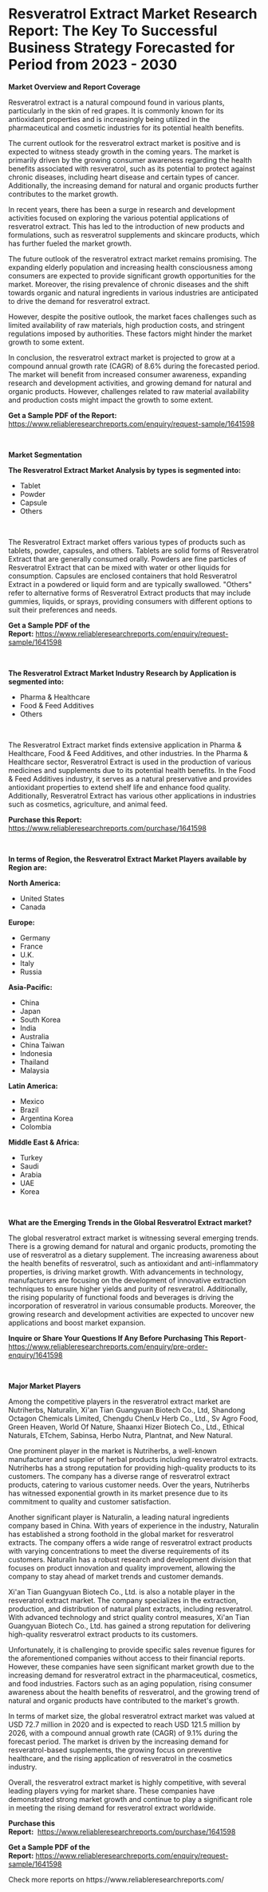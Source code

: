 <p><h1>Resveratrol Extract Market Research Report: The Key To Successful Business Strategy Forecasted for Period from 2023 - 2030</h1></p><p><strong>Market Overview and Report Coverage</strong></p>
<p><p>Resveratrol extract is a natural compound found in various plants, particularly in the skin of red grapes. It is commonly known for its antioxidant properties and is increasingly being utilized in the pharmaceutical and cosmetic industries for its potential health benefits.</p><p>The current outlook for the resveratrol extract market is positive and is expected to witness steady growth in the coming years. The market is primarily driven by the growing consumer awareness regarding the health benefits associated with resveratrol, such as its potential to protect against chronic diseases, including heart disease and certain types of cancer. Additionally, the increasing demand for natural and organic products further contributes to the market growth.</p><p>In recent years, there has been a surge in research and development activities focused on exploring the various potential applications of resveratrol extract. This has led to the introduction of new products and formulations, such as resveratrol supplements and skincare products, which has further fueled the market growth.</p><p>The future outlook of the resveratrol extract market remains promising. The expanding elderly population and increasing health consciousness among consumers are expected to provide significant growth opportunities for the market. Moreover, the rising prevalence of chronic diseases and the shift towards organic and natural ingredients in various industries are anticipated to drive the demand for resveratrol extract.</p><p>However, despite the positive outlook, the market faces challenges such as limited availability of raw materials, high production costs, and stringent regulations imposed by authorities. These factors might hinder the market growth to some extent.</p><p>In conclusion, the resveratrol extract market is projected to grow at a compound annual growth rate (CAGR) of 8.6% during the forecasted period. The market will benefit from increased consumer awareness, expanding research and development activities, and growing demand for natural and organic products. However, challenges related to raw material availability and production costs might impact the growth to some extent.</p></p>
<p><strong>Get a Sample PDF of the Report:</strong> <a href="https://www.reliableresearchreports.com/enquiry/request-sample/1641598">https://www.reliableresearchreports.com/enquiry/request-sample/1641598</a></p>
<p>&nbsp;</p>
<p><strong>Market Segmentation</strong></p>
<p><strong>The Resveratrol Extract Market Analysis by types is segmented into:</strong></p>
<p><ul><li>Tablet</li><li>Powder</li><li>Capsule</li><li>Others</li></ul></p>
<p>&nbsp;</p>
<p><p>The Resveratrol Extract market offers various types of products such as tablets, powder, capsules, and others. Tablets are solid forms of Resveratrol Extract that are generally consumed orally. Powders are fine particles of Resveratrol Extract that can be mixed with water or other liquids for consumption. Capsules are enclosed containers that hold Resveratrol Extract in a powdered or liquid form and are typically swallowed. "Others" refer to alternative forms of Resveratrol Extract products that may include gummies, liquids, or sprays, providing consumers with different options to suit their preferences and needs.</p></p>
<p><strong>Get a Sample PDF of the Report:</strong>&nbsp;<a href="https://www.reliableresearchreports.com/enquiry/request-sample/1641598">https://www.reliableresearchreports.com/enquiry/request-sample/1641598</a></p>
<p>&nbsp;</p>
<p><strong>The Resveratrol Extract Market Industry Research by Application is segmented into:</strong></p>
<p><ul><li>Pharma & Healthcare</li><li>Food & Feed Additives</li><li>Others</li></ul></p>
<p>&nbsp;</p>
<p><p>The Resveratrol Extract market finds extensive application in Pharma & Healthcare, Food & Feed Additives, and other industries. In the Pharma & Healthcare sector, Resveratrol Extract is used in the production of various medicines and supplements due to its potential health benefits. In the Food & Feed Additives industry, it serves as a natural preservative and provides antioxidant properties to extend shelf life and enhance food quality. Additionally, Resveratrol Extract has various other applications in industries such as cosmetics, agriculture, and animal feed.</p></p>
<p><strong>Purchase this Report:</strong>&nbsp; <a href="https://www.reliableresearchreports.com/purchase/1641598">https://www.reliableresearchreports.com/purchase/1641598</a></p>
<p>&nbsp;</p>
<p><strong>In terms of Region, the Resveratrol Extract Market Players available by Region are:</strong></p>
<p>
    <p> <strong> North America: </strong>
        <ul>
            <li>United States</li>
            <li>Canada</li>
        </ul>
        </p> 
    <p> <strong> Europe: </strong>
        <ul>
            <li>Germany</li>
            <li>France</li>
            <li>U.K.</li>
            <li>Italy</li>
            <li>Russia</li>
        </ul>
        </p> 
    <p> <strong> Asia-Pacific: </strong>
        <ul>
            <li>China</li>
            <li>Japan</li>
            <li>South Korea</li>
            <li>India</li>
            <li>Australia</li>
            <li>China Taiwan</li>
            <li>Indonesia</li>
            <li>Thailand</li>
            <li>Malaysia</li>
        </ul>
        </p> 
    <p> <strong> Latin America: </strong>
        <ul>
            <li>Mexico</li>
            <li>Brazil</li>
            <li>Argentina Korea</li>
            <li>Colombia</li>
        </ul>
        </p> 
    <p> <strong> Middle East & Africa: </strong>
        <ul>
            <li>Turkey</li>
            <li>Saudi</li>
            <li>Arabia</li>
            <li>UAE</li>
            <li>Korea</li>
        </ul>
    </p>
    </p>
<p>&nbsp;</p>
<p><strong>What are the Emerging Trends in the Global Resveratrol Extract market?</strong></p>
<p><p>The global resveratrol extract market is witnessing several emerging trends. There is a growing demand for natural and organic products, promoting the use of resveratrol as a dietary supplement. The increasing awareness about the health benefits of resveratrol, such as antioxidant and anti-inflammatory properties, is driving market growth. With advancements in technology, manufacturers are focusing on the development of innovative extraction techniques to ensure higher yields and purity of resveratrol. Additionally, the rising popularity of functional foods and beverages is driving the incorporation of resveratrol in various consumable products. Moreover, the growing research and development activities are expected to uncover new applications and boost market expansion.</p></p>
<p><strong>Inquire or Share Your Questions If Any Before Purchasing This Report</strong>- <a href="https://www.reliableresearchreports.com/enquiry/pre-order-enquiry/1641598">https://www.reliableresearchreports.com/enquiry/pre-order-enquiry/1641598</a></p>
<p>&nbsp;</p>
<p><strong>Major Market Players</strong></p>
<p><p>Among the competitive players in the resveratrol extract market are Nutriherbs, Naturalin, Xi'an Tian Guangyuan Biotech Co., Ltd, Shandong Octagon Chemicals Limited, Chengdu ChenLv Herb Co., Ltd., Sv Agro Food, Green Heaven, World Of Nature, Shaanxi Hizer Biotech Co., Ltd., Ethical Naturals, ETchem, Sabinsa, Herbo Nutra, Plantnat, and New Natural.</p><p>One prominent player in the market is Nutriherbs, a well-known manufacturer and supplier of herbal products including resveratrol extracts. Nutriherbs has a strong reputation for providing high-quality products to its customers. The company has a diverse range of resveratrol extract products, catering to various customer needs. Over the years, Nutriherbs has witnessed exponential growth in its market presence due to its commitment to quality and customer satisfaction.</p><p>Another significant player is Naturalin, a leading natural ingredients company based in China. With years of experience in the industry, Naturalin has established a strong foothold in the global market for resveratrol extracts. The company offers a wide range of resveratrol extract products with varying concentrations to meet the diverse requirements of its customers. Naturalin has a robust research and development division that focuses on product innovation and quality improvement, allowing the company to stay ahead of market trends and customer demands.</p><p>Xi'an Tian Guangyuan Biotech Co., Ltd. is also a notable player in the resveratrol extract market. The company specializes in the extraction, production, and distribution of natural plant extracts, including resveratrol. With advanced technology and strict quality control measures, Xi'an Tian Guangyuan Biotech Co., Ltd. has gained a strong reputation for delivering high-quality resveratrol extract products to its customers.</p><p>Unfortunately, it is challenging to provide specific sales revenue figures for the aforementioned companies without access to their financial reports. However, these companies have seen significant market growth due to the increasing demand for resveratrol extract in the pharmaceutical, cosmetics, and food industries. Factors such as an aging population, rising consumer awareness about the health benefits of resveratrol, and the growing trend of natural and organic products have contributed to the market's growth.</p><p>In terms of market size, the global resveratrol extract market was valued at USD 72.7 million in 2020 and is expected to reach USD 121.5 million by 2026, with a compound annual growth rate (CAGR) of 9.1% during the forecast period. The market is driven by the increasing demand for resveratrol-based supplements, the growing focus on preventive healthcare, and the rising application of resveratrol in the cosmetics industry.</p><p>Overall, the resveratrol extract market is highly competitive, with several leading players vying for market share. These companies have demonstrated strong market growth and continue to play a significant role in meeting the rising demand for resveratrol extract worldwide.</p></p>
<p><strong>Purchase this Report:</strong>&nbsp;&nbsp;<a href="https://www.reliableresearchreports.com/purchase/1641598">https://www.reliableresearchreports.com/purchase/1641598</a></p>
<p></p>
<p><strong>Get a Sample PDF of the Report:</strong>&nbsp;<a href="https://www.reliableresearchreports.com/enquiry/request-sample/1641598">https://www.reliableresearchreports.com/enquiry/request-sample/1641598</a></p>
<p>Check more reports on https://www.reliableresearchreports.com/</p>
